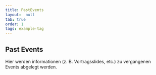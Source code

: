```yaml
---
title: PastEvents
layout:  null
tab: true
order: 1
tags: example-tag
---
```


## Past Events

Hier werden informationen (z. B. Vortragsslides, etc.) zu vergangenen Events abgelegt werden.
